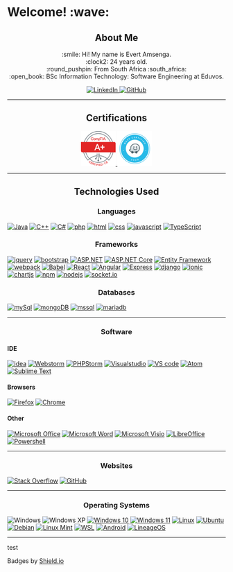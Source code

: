 ﻿<h1>Welcome! :wave:</h1>
<h2 align="center">About Me</h2>

<div align="center">
    <p>
        :smile: Hi! My name is Evert Amsenga.<br/>
        :clock2: 24 years old.<br/>
        :round_pushpin: From South Africa :south_africa:<br/>
        :open_book: BSc Information Technology: Software Engineering at Eduvos.<br/>
    </p>
</div>
<div align="center">
    <a href="https://linkedin.com/in/evert-amsenga-9642b3182">
        <img src="https://skillicons.dev/icons?i=linkedin" alt="LinkedIn" width="50" height="50">
    </a>
    <a href="https://github.com/E-Ams">
        <img src="https://skillicons.dev/icons?i=github" alt="GitHub" width="50" height="50">
    </a>
</div>

<hr/>
<div align="center">
    <h2>Certifications</h2>
    <a href="https://www.credly.com/badges/69316c3d-acab-4fe4-b71f-961ab651314d/linked_in_profile">
        <img src="./Media/aplusEvert.png" alt="CompTIA A+ ce Certification" width="80" height="80">
    </a>
    <a href="https://skillshop.exceedlms.com/student/award/y4vSyfYQV2hPW5iCau3NqYGW">
        <img src="./Media/waze.png" alt="Waze Ads Fundamentals" width="80" height="80">
    </a>
</div>

<hr/>
<h2 align=center>Technologies Used</h2>

[//]: # (Languages)
<div>
    <h3 align="center">Languages</h3>
    <a href="https://www.java.com/en/"><img src="https://img.shields.io/badge/Java-ED8B00?style=for-the-badge&logo=openjdk&logoColor=white" alt="Java"/></a>
    <a href="https://cplusplus.com/doc/tutorial/"><img src="https://img.shields.io/badge/C%2B%2B-00599C?style=for-the-badge&logo=c%2B%2B&logoColor=white" alt="C++"/></a>
    <a href="https://learn.microsoft.com/en-us/dotnet/csharp/"><img src="https://img.shields.io/badge/C%23-239120?style=for-the-badge&logo=c-sharp&logoColor=white" alt="C#"/></a>
    <a href="https://www.php.net/"><img src="https://img.shields.io/badge/PHP-777BB4?style=for-the-badge&logo=php&logoColor=white" alt="php"/></a>
    <a href="https://html.com/"><img src="https://img.shields.io/badge/HTML5-E34F26?style=for-the-badge&logo=html5&logoColor=white" alt="html"/></a>
    <a href="https://devdocs.io/css/"><img src="https://img.shields.io/badge/CSS3-1572B6?style=for-the-badge&logo=css3&logoColor=white" alt="css"/></a>
    <a href="https://www.javascript.com/"><img src="https://img.shields.io/badge/JavaScript-323330?style=for-the-badge&logo=javascript&logoColor=F7DF1E" alt="javascript"/></a>
    <a href="https://www.typescriptlang.org/"><img src="https://img.shields.io/badge/TypeScript-007ACC?style=for-the-badge&logo=typescript&logoColor=white" alt="TypeScript"/></a>
</div>

[//]: # (Frameworks)
<div>
    <h3 align="center">Frameworks</h3>
    <a href="https://jquery.com/"><img src="https://img.shields.io/badge/jQuery-0769AD?style=for-the-badge&logo=jquery&logoColor=white" alt="jquery" /></a>
    <a href="https://getbootstrap.com/"><img src="https://img.shields.io/badge/Bootstrap-563D7C?style=for-the-badge&logo=bootstrap&logoColor=white" alt="bootstrap"/></a>
    <a href="https://dotnet.microsoft.com/en-us/apps/aspnet"><img src="https://img.shields.io/badge/ASP.NET-512BD4?style=for-the-badge&logo=.net&logoColor=white" alt="ASP.NET"/></a>
    <a href="https://learn.microsoft.com/en-us/aspnet/core/?view=aspnetcore-7.0"><img src="https://img.shields.io/badge/ASP.NET%20Core-512BD4?style=for-the-badge&logo=.net&logoColor=white" alt="ASP.NET Core"/></a>
    <a href="https://learn.microsoft.com/en-us/ef/"><img src="https://img.shields.io/badge/Entity_Framework-512BD4?style=for-the-badge&logo=.net&logoColor=white" alt="Entity Framework"/></a>
    <a href="https://webpack.js.org/"><img src="https://img.shields.io/badge/webpack-%238DD6F9.svg?style=for-the-badge&logo=webpack&logoColor=black" alt="webpack"/></a> 
    <a href="https://babeljs.io/"><img src="https://img.shields.io/badge/Babel-F9DC3e?style=for-the-badge&logo=babel&logoColor=black" alt="Babel"/></a>
    <a href="https://reactjs.org/"><img src="https://img.shields.io/badge/React-20232A?style=for-the-badge&logo=react&logoColor=61DAFB" alt="React" /></a>
    <a href="https://angular.io/"><img src="https://img.shields.io/badge/Angular-DD0031?style=for-the-badge&logo=angular&logoColor=white" alt="Angular" /></a>
    <a href="https://expressjs.com/"><img src="https://img.shields.io/badge/express.js-%23404d59.svg?style=for-the-badge&logo=express&logoColor=%2361DAFB" alt="Express" /></a>
    <a href="https://www.djangoproject.com/"><img src="https://img.shields.io/badge/Django-092E20?style=for-the-badge&logo=django&logoColor=white" alt="django" /></a>
    <a href="https://ionicframework.com/"><img src="https://img.shields.io/badge/Ionic-3880FF?style=for-the-badge&logo=ionic&logoColor=white" alt="ionic" /></a>
    <a href="https://www.chartjs.org/"><img src="https://img.shields.io/badge/chart.js-F5788D.svg?style=for-the-badge&logo=chart.js&logoColor=white" alt="chartjs" /></a>
    <a href="https://www.npmjs.com/"><img src="https://img.shields.io/badge/NPM-%23000000.svg?style=for-the-badge&logo=npm&logoColor=white" alt="npm" /></a>
    <a href="https://nodejs.org/en/"><img src="https://img.shields.io/badge/Node.js-43853D?style=for-the-badge&logo=node.js&logoColor=white" alt="nodejs"/></a>
    <a href="https://socket.io/"><img src="https://img.shields.io/badge/Socket.io-black?style=for-the-badge&logo=socket.io&badgeColor=010101" alt="socket.io" /></a>
</div>

[//]: # (Databases)
<div>
    <h3 align="center">Databases</h3>
    <a href="https://www.mysql.com/"><img src="https://img.shields.io/badge/MySQL-005C84?style=for-the-badge&logo=mysql&logoColor=white" alt="mySql" /></a>
    <a href="https://www.mongodb.com/"><img src="https://img.shields.io/badge/MongoDB-4EA94B?style=for-the-badge&logo=mongodb&logoColor=white" alt="mongoDB" /></a>
    <a href="https://www.microsoft.com/en-us/sql-server"><img src="https://img.shields.io/badge/Microsoft_SQL_Server-CC2927?style=for-the-badge&logo=microsoft-sql-server&logoColor=white" alt="mssql" /></a>
    <a href="https://mariadb.org/"><img src="https://img.shields.io/badge/MariaDB-003545?style=for-the-badge&logo=mariadb&logoColor=white" alt="mariadb" /></a>
</div>
<hr/>

[//]: # (Software)
<div>
<h3 align="center">Software</h3>
<h4>IDE</h4>
    <a href="https://www.jetbrains.com/idea/"><img src="https://img.shields.io/badge/IntelliJ_IDEA-000000.svg?style=for-the-badge&logo=intellij-idea&logoColor=white" alt="idea"/></a>
    <a href="https://www.jetbrains.com/webstorm/"><img src="https://img.shields.io/badge/WebStorm-000000?style=for-the-badge&logo=WebStorm&logoColor=white" alt="Webstorm"/></a>
    <a href="https://www.jetbrains.com/phpstorm/"><img src="https://img.shields.io/badge/-PHPStorm-181717?style=for-the-badge&logo=phpstorm&logoColor=white" alt="PHPStorm"/></a>
    <a href="https://visualstudio.microsoft.com/"><img src="https://img.shields.io/badge/Visual_Studio-5C2D91?style=for-the-badge&logo=visual%20studio&logoColor=white" alt="Visualstudio"/></a>
    <a href="https://code.visualstudio.com/"><img src="https://img.shields.io/badge/Visual_Studio_Code-0078D4?style=for-the-badge&logo=visual%20studio%20code&logoColor=white" alt="VS code"/></a>
    <a href="https://atom.io/"><img src="https://img.shields.io/badge/Atom-66595C?style=for-the-badge&logo=Atom&logoColor=white" alt="Atom"/></a>
    <a href="https://www.sublimetext.com/"><img src="https://img.shields.io/badge/sublime_text-%23575757.svg?&style=for-the-badge&logo=sublime-text&logoColor=important" alt="Sublime Text"/></a>
<h4>Browsers</h4>
    <a href="https://www.mozilla.org/en-US/firefox/new/"><img src="https://img.shields.io/badge/Firefox-FF7139?style=for-the-badge&logo=Firefox-Browser&logoColor=white" alt="Firefox"/></a>
    <a href="https://www.google.com/chrome/"><img src="https://img.shields.io/badge/Google_chrome-4285F4?style=for-the-badge&logo=Google-chrome&logoColor=white" alt="Chrome"/></a>
<h4>Other</h4>
    <a href="https://www.office.com/"><img src="https://img.shields.io/badge/Microsoft_Office-D83B01?style=for-the-badge&logo=microsoft-office&logoColor=white" alt="Microsoft Office" /></a>
    <a href="https://www.microsoft.com/en-us/microsoft-365/word"><img src="https://img.shields.io/badge/Microsoft_Word-2B579A?style=for-the-badge&logo=microsoft-word&logoColor=white" alt="Microsoft Word" /></a>
    <a href="https://www.microsoft.com/en-us/microsoft-365/visio/flowchart-software"><img src="https://img.shields.io/badge/Microsoft_Visio-3955A3?style=for-the-badge&logo=microsoft-visio&logoColor=white" alt="Microsoft Visio" /></a>
    <a href="https://www.libreoffice.org/"><img src="https://img.shields.io/badge/LibreOffice-18A303?style=for-the-badge&logo=LibreOffice&logoColor=white" alt="LibreOffice" /></a>
    <a href="https://learn.microsoft.com/en-us/powershell/"><img src="https://img.shields.io/badge/Powershell-2CA5E0?style=for-the-badge&logo=powershell&logoColor=white" alt="Powershell" /></a>
</div>
<hr/>

[//]: # (Websites)
<div>
    <h3 align="center">Websites</h3>
    <a href="https://stackoverflow.com/"><img src="https://img.shields.io/badge/Stack%20Overflow-F58025?style=for-the-badge&logo=Stack%20Overflow&logoColor=white" alt="Stack Overflow" /></a>
    <a href="https://github.com/"><img src="https://img.shields.io/badge/GitHub-100000?style=for-the-badge&logo=github&logoColor=white" alt="GitHub" /></a>
</div>
<hr/>

[//]: # (Operating Systems)
<div>
    <h3 align="center">Operating Systems</h3>
    <img src="https://img.shields.io/badge/Windows-0078D6?style=for-the-badge&logo=windows&logoColor=white" alt="Windows"/>
    <img src="https://img.shields.io/badge/Windows_XP-003399?style=for-the-badge&logo=windows-xp&logoColor=white" alt="Windows XP"/>
    <a href="https://www.microsoft.com/en-gb/software-download/windows10"><img src="https://img.shields.io/badge/Windows_10-0078D6?style=for-the-badge&logo=windows-10&logoColor=white" alt="Windows 10"/></a>
    <a href="https://www.microsoft.com/software-download/windows11"><img src="https://img.shields.io/badge/Windows_11-0078D6?style=for-the-badge&logo=windows-11&logoColor=white" alt="Windows 11"/></a>
    <a href="https://www.linux.org/"><img src="https://img.shields.io/badge/Linux-FCC624?style=for-the-badge&logo=linux&logoColor=black" alt="Linux" /></a>
    <a href="https://ubuntu.com/"><img src="https://img.shields.io/badge/Ubuntu-E95420?style=for-the-badge&logo=ubuntu&logoColor=white" alt="Ubuntu"/></a>
    <a href="https://www.debian.org/"><img src="https://img.shields.io/badge/Debian-A81D33?style=for-the-badge&logo=debian&logoColor=white" alt="Debian"/></a>
    <a href="https://linuxmint.com/"><img src="https://img.shields.io/badge/Linux%20Mint-87CF3E?style=for-the-badge&logo=Linux%20Mint&logoColor=white" alt="Linux Mint"/></a>
    <a href="https://learn.microsoft.com/en-us/windows/wsl/install"><img src="https://img.shields.io/badge/WSL-0a97f5?style=for-the-badge&logo=linux&logoColor=white" alt="WSL"/></a>
    <a href="https://www.android.com/"><img src="https://img.shields.io/badge/Android-3DDC84?style=for-the-badge&logo=android&logoColor=white" alt="Android"/></a>
    <a href="https://lineageos.org/"><img src="https://img.shields.io/badge/lineageos-167C80?style=for-the-badge&logo=lineageos&logoColor=white" alt="LineageOS"/></a>
</div>

<hr/>
<p>test</p>

Badges by <a target="_blank" href="https://ileriayo.github.io/markdown-badges/">Shield.io</a>



